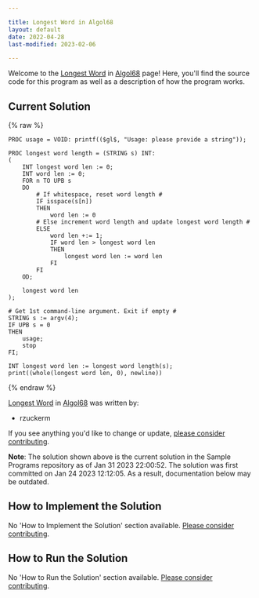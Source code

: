 ```yaml
---

title: Longest Word in Algol68
layout: default
date: 2022-04-28
last-modified: 2023-02-06

---
```


Welcome to the [Longest Word](https://sampleprograms.io/projects/longest-word) in [Algol68](https://sampleprograms.io/languages/algol68) page! Here, you'll find the source code for this program as well as a description of how the program works.

## Current Solution

{% raw %}

```algol68
PROC usage = VOID: printf(($gl$, "Usage: please provide a string"));

PROC longest word length = (STRING s) INT:
(
    INT longest word len := 0;
    INT word len := 0;
    FOR n TO UPB s
    DO
        # If whitespace, reset word length #
        IF isspace(s[n])
        THEN
            word len := 0
        # Else increment word length and update longest word length #
        ELSE
            word len +:= 1;
            IF word len > longest word len
            THEN
                longest word len := word len
            FI
        FI
    OD;

    longest word len
);

# Get 1st command-line argument. Exit if empty #
STRING s := argv(4);
IF UPB s = 0
THEN
    usage;
    stop
FI;

INT longest word len := longest word length(s);
print((whole(longest word len, 0), newline))
```

{% endraw %}

[Longest Word](https://sampleprograms.io/projects/longest-word) in [Algol68](https://sampleprograms.io/languages/algol68) was written by:

- rzuckerm

If you see anything you'd like to change or update, [please consider contributing](https://github.com/TheRenegadeCoder/sample-programs).

**Note**: The solution shown above is the current solution in the Sample Programs repository as of Jan 31 2023 22:00:52. The solution was first committed on Jan 24 2023 12:12:05. As a result, documentation below may be outdated.

## How to Implement the Solution

No 'How to Implement the Solution' section available. [Please consider contributing](https://github.com/TheRenegadeCoder/sample-programs-website).

## How to Run the Solution

No 'How to Run the Solution' section available. [Please consider contributing](https://github.com/TheRenegadeCoder/sample-programs-website).